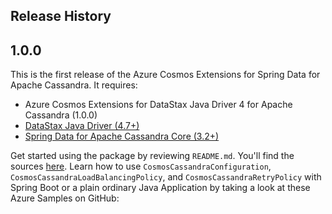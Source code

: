 ## Release History

## 1.0.0

This is the first release of the Azure Cosmos Extensions for Spring Data for Apache Cassandra. It requires:

- Azure Cosmos Extensions for DataStax Java Driver 4 for Apache Cassandra (1.0.0)
- [DataStax Java Driver (4.7+)](http://docs.datastax.com/en/developer/java-driver/latest/)
- [Spring Data for Apache Cassandra Core (3.2+)](https://spring.io/projects/spring-data-cassandra)
  
Get started using the package by reviewing `README.md`. You'll find the sources [here][0]. Learn how to use `CosmosCassandraConfiguration`, `CosmosCassandraLoadBalancingPolicy`, and `CosmosCassandraRetryPolicy`
with Spring Boot or a plain ordinary Java Application by taking a look at these Azure Samples on GitHub:

[0]: https://github.com/Azure/azure-cosmos-cassandra-extensions/tree/develop/java-driver-4
[1]: https://github.com/Azure-Samples/azure-cosmos-cassandra-extensions-java-spring-boot-sample-v4/
[2]: https://github.com/Azure-Samples/azure-cosmos-cassandra-extensions-java-sample-v4/